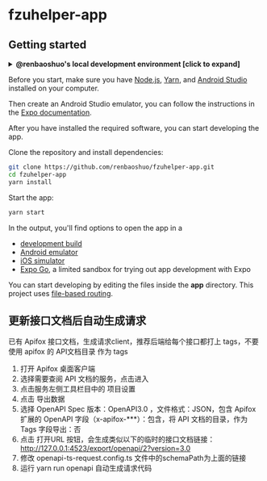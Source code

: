# fzuhelper-app

## Getting started

<details>
<summary><b>@renbaoshuo's local development environment [click to expand]</b></summary>

_Updated at Oct 24, 2024._

- Develop machine: Intel(R) Core(TM) Ultra 9 185H, 64 GiB RAM
- Operating system: Windows 11 Pro 23H2 (22631.4317)

| Software or tool name   | Version                                   |
| ----------------------- | ----------------------------------------- |
| Node.js                 | 20.14.0                                   |
| Android Studio          | 2024.1.2 (Koala Feature Drop)             |
| Android SDK             | 33 (Android 13.0)                         |
| NDK                     | 26.1.10909125                             |
| OpenJDK                 | 17.0.13+11 (winget Microsoft.OpenJDK.17)  |
| Android Studio Emulator | Pixel 8 Pro API 33 (Android 13.0, x86_64) |

</details>

Before you start, make sure you have [Node.js](https://nodejs.org/), [Yarn](https://yarnpkg.com/), and [Android Studio](https://developer.android.com/studio) installed on your computer.

Then create an Android Studio emulator, you can follow the instructions in the [Expo documentation](https://docs.expo.dev/get-started/set-up-your-environment/?platform=android&device=simulated).

After you have installed the required software, you can start developing the app.

Clone the repository and install dependencies:

```bash
git clone https://github.com/renbaoshuo/fzuhelper-app.git
cd fzuhelper-app
yarn install
```

Start the app:

```bash
yarn start
```

In the output, you'll find options to open the app in a

- [development build](https://docs.expo.dev/develop/development-builds/introduction/)
- [Android emulator](https://docs.expo.dev/workflow/android-studio-emulator/)
- [iOS simulator](https://docs.expo.dev/workflow/ios-simulator/)
- [Expo Go](https://expo.dev/go), a limited sandbox for trying out app development with Expo

You can start developing by editing the files inside the **app** directory. This project uses [file-based routing](https://docs.expo.dev/router/introduction).

## 更新接口文档后自动生成请求

已有 Apifox 接口文档，生成请求client，推荐后端给每个接口都打上 tags，不要使用 apifox 的 API文档目录 作为 tags

1. 打开 Apifox 桌面客户端
2. 选择需要查阅 API 文档的服务，点击进入
3. 点击服务左侧工具栏目中的 项目设置
4. 点击 导出数据
5. 选择 OpenAPI Spec 版本：OpenAPI3.0 ，文件格式：JSON，包含 Apifox 扩展的 OpenAPI 字段（x-apifox-\*\*\*）：包含，将 API 文档的目录，作为 Tags 字段导出：否
6. 点击 打开URL 按钮，会生成类似以下的临时的接口文档链接：http://127.0.0.1:4523/export/openapi/2?version=3.0
7. 修改 openapi-ts-request.config.ts 文件中的schemaPath为上面的链接
8. 运行 yarn run openapi 自动生成请求代码
